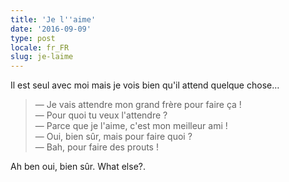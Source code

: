 ```yaml
---
title: 'Je l''aime'
date: '2016-09-09'
type: post
locale: fr_FR
slug: je-laime
---
```


Il est seul avec moi mais je vois bien qu'il attend quelque chose…

<!-- more -->

> — Je vais attendre mon grand frère pour faire ça !  
> — Pour quoi tu veux l'attendre ?  
> — Parce que je l'aime, c'est mon meilleur ami !  
> — Oui, bien sûr, mais pour faire quoi ?  
> — Bah, pour faire des prouts !

Ah ben oui, bien sûr. <span lang="en">What else?</span>.
